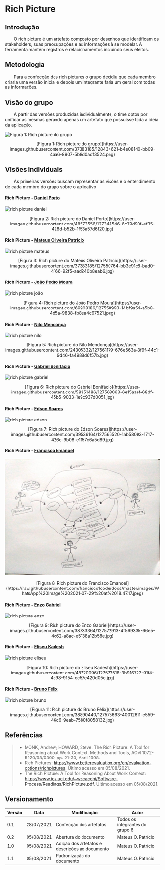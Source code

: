 # Rich Picture

## Introdução
&emsp;&emsp;O rich picture é um artefato composto por desenhos que identificam os stakeholders, suas preocupações e as informações à se modelar. A ferramenta mantém registros e relacionamentos incluindo seus efeitos.

## Metodologia

&emsp;&emsp;Para a confecção dos rich pictures o grupo decidiu que cada membro criaria uma versão inicial e depois um integrante faria um geral com todas as informações.

## Visão do grupo

&emsp;&emsp;A partir das versões produzidas individualmente, o time optou por unificar as mesmas gerando apenas um artefato que possuísse toda a ideia da aplicação.

![Figura 1: Rich picture do grupo](https://user-images.githubusercontent.com/37383185/128434621-b4e08140-bb09-4aa6-8907-5b8d0adf3524.png)
<center>[Figura 1: Rich picture do grupo](https://user-images.githubusercontent.com/37383185/128434621-b4e08140-bb09-4aa6-8907-5b8d0adf3524.png)</center>

## Visões individuais

&emsp;&emsp;As primeiras versões buscam representar as visões e o entendimento de cada membro do grupo sobre o aplicativo

#### Rich Picture - [Daniel Porto](https://github.com/DanielPortods)
![rich picture daniel](https://user-images.githubusercontent.com/48573556/127344546-6c79d90f-ef35-428d-b52b-1f53a57d6f20.jpg)
<center>[Figura 2: Rich picture do Daniel Porto](https://user-images.githubusercontent.com/48573556/127344546-6c79d90f-ef35-428d-b52b-1f53a57d6f20.jpg)</center>

#### Rich Picture - [Mateus Oliveira Patrício](https://github.com/omateusp)
![rich picture mateus](https://user-images.githubusercontent.com/37383185/127550764-bb3e91c8-bad0-4166-92f5-aad240b8eab6.jpg)
<center>[Figura 3: Rich picture do Mateus Oliveira Patrício](https://user-images.githubusercontent.com/37383185/127550764-bb3e91c8-bad0-4166-92f5-aad240b8eab6.jpg)</center>

#### Rich Picture - [João Pedro Moura](https://github.com/Joao-Pedro-Moura)
![rich picture joão](https://user-images.githubusercontent.com/69908186/127558993-14bf9a54-a5b8-4d5a-9838-fb8ea4c97521.jpeg)
<center>[Figura 4: Rich picture do João Pedro Moura](https://user-images.githubusercontent.com/69908186/127558993-14bf9a54-a5b8-4d5a-9838-fb8ea4c97521.jpeg)</center>

#### Rich Picture - [Nilo Mendonça](https://github.com/NiloMendonca)
![rich picture nilo](https://user-images.githubusercontent.com/24305332/127561179-676e563a-3f9f-44c1-9d46-fa4988d6f57b.jpg)
<center>[Figura 5: Rich picture do Nilo Mendonça](https://user-images.githubusercontent.com/24305332/127561179-676e563a-3f9f-44c1-9d46-fa4988d6f57b.jpg)</center>

#### Rich Picture - [Gabriel Bonifácio](https://github.com/gabrielbpn)
![rich picture gabriel](https://user-images.githubusercontent.com/58351486/127563063-6e15aaef-68df-45b5-9033-1e9c937d0051.jpg)
<center>[Figura 6: Rich picture do Gabriel Bonifácio](https://user-images.githubusercontent.com/58351486/127563063-6e15aaef-68df-45b5-9033-1e9c937d0051.jpg)</center>

#### Rich Picture - [Edson Soares](https://github.com/edsondearaujo)
![rich picture edson](https://user-images.githubusercontent.com/39536164/127566520-1ab58093-1717-426c-9b08-e1157c6a5d89.jpg)
<center>[Figura 7: Rich picture do Edson Soares](https://user-images.githubusercontent.com/39536164/127566520-1ab58093-1717-426c-9b08-e1157c6a5d89.jpg)</center>

#### Rich Picture - [Francisco Emanoel](https://github.com/francisco1code)
![rich picture francisco](https://raw.githubusercontent.com/francisco1code/docs/master/images/WhatsApp%20Image%202021-07-29%20at%2018.47.17.jpeg)
<center>[Figura 8: Rich picture do Francisco Emanoel](https://raw.githubusercontent.com/francisco1code/docs/master/images/WhatsApp%20Image%202021-07-29%20at%2018.47.17.jpeg)</center>

#### Rich Picture - [Enzo Gabriel](https://github.com/enzoggqs)
![rich picture enzo](https://user-images.githubusercontent.com/38733364/127572913-4f569335-66e5-4c62-a8ac-e5138a12b58e.jpg)
<center>[Figura 9: Rich picture do Enzo Gabriel](https://user-images.githubusercontent.com/38733364/127572913-4f569335-66e5-4c62-a8ac-e5138a12b58e.jpg)</center>

#### Rich Picture - [Eliseu Kadesh](https://github.com/eliseukadesh67)
![rich picture eliseu](https://user-images.githubusercontent.com/48720096/127573518-3b916722-91f4-4c98-9154-cc57e420d05c.jpg)
<center>[Figura 10: Rich picture do Eliseu Kadesh](https://user-images.githubusercontent.com/48720096/127573518-3b916722-91f4-4c98-9154-cc57e420d05c.jpg)</center>

#### Rich Picture - [Bruno Félix](https://github.com/Bruno-Felix)
![rich picture bruno](https://user-images.githubusercontent.com/38890440/127575663-40012611-e559-46c6-9eab-7580f8058132.jpg)
<center>[Figura 11: Rich picture do Bruno Félix](https://user-images.githubusercontent.com/38890440/127575663-40012611-e559-46c6-9eab-7580f8058132.jpg)</center>

## Referências
> -   MONK, Andrew; HOWARD, Steve. The Rich Picture: A Tool for Reasoning about Work Context. Methods and Tools, ACM 1072-5220/98/0300, pp. 21-30, April 1998.
> -   Rich Pictures: https://www.betterevaluation.org/en/evaluation-options/richpictures. Último acesso em 05/08/2021.
> -   The Rich Picture: A Tool for Reasoning About Work Context: https://www.ics.uci.edu/~wscacchi/Software-Process/Readings/RichPicture.pdf. Último acesso em 05/08/2021.

## Versionamento
| Versão | Data | Modificação | Autor |
|--|--|--|--|
|0.1|28/07/2021| Confecção dos artefatos | Todos os integrantes do grupo 6 |
|0.2|05/08/2021| Abertura do documento | Mateus O. Patrício |
|1.0|05/08/2021| Adição dos artefatos e descrições ao documento | Mateus O. Patrício |
|1.1|05/08/2021| Padronização do documento | Mateus O. Patrício |
